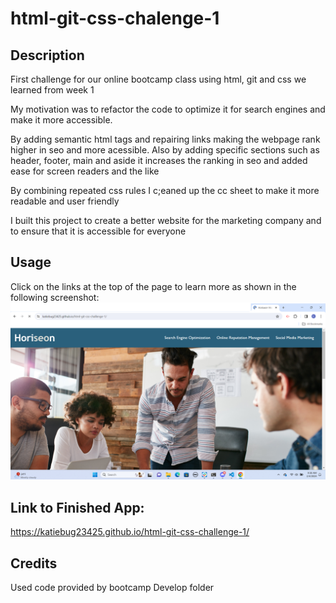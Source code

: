 # html-git-css-chalenge-1

## Description

First challenge for our online bootcamp class using html, git and css we learned from week 1

My motivation was to refactor the code to optimize it for search engines and make it more accessible.

By adding semantic html tags and repairing links making the webpage rank higher in seo and more acessible. 
Also by adding specific sections such as header, footer, main and aside it increases the ranking in seo and added ease for screen readers and the like

By combining repeated css rules I c;eaned up the cc sheet to make it more readable and user friendly

I built this project to create a better website for the marketing company and to ensure that it is accessible for everyone

## Usage

Click on the links at the top of the page to learn more as shown in the following screenshot:
![screenshot for links to more information](./assets/images/Screenshot%201%20for%20readme%20file.png)

## Link to Finished App:

https://katiebug23425.github.io/html-git-css-challenge-1/


## Credits

Used code provided by bootcamp Develop folder

